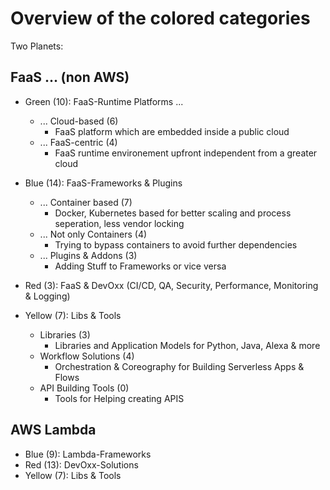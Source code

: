 # Overview of the colored categories

Two Planets:

## FaaS ... (non AWS)
* Green (10): FaaS-Runtime Platforms ...
  * ... Cloud-based (6)
    * FaaS platform which are embedded inside a public cloud
  * ... FaaS-centric (4)
    * FaaS runtime environement upfront independent from a greater cloud

* Blue (14): FaaS-Frameworks & Plugins
  * ... Container based (7)
    * Docker, Kubernetes based for better scaling and process seperation, less vendor locking
  * ... Not only Containers (4)
    * Trying to bypass containers to avoid further dependencies
  * ... Plugins & Addons (3)
    * Adding Stuff to Frameworks or vice versa
    
 * Red (3): FaaS & DevOxx (CI/CD, QA, Security, Performance, Monitoring & Logging)
 
 * Yellow (7): Libs & Tools
   * Libraries (3)
     * Libraries and Application Models for Python, Java, Alexa & more
   * Workflow Solutions (4)
     * Orchestration & Coreography for Building Serverless Apps & Flows
   * API Building Tools (0)
     * Tools for Helping creating APIS
 
## AWS Lambda
* Blue (9): Lambda-Frameworks
* Red (13): DevOxx-Solutions
* Yellow (7): Libs & Tools

